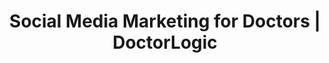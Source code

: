 ---
layout: components
title: Social Media Marketing for Doctors | DoctorLogic
description: "Expand your reach and build confidence with social media marketing built for doctors."
meta_image: "/img/meta/growth-accelerators.jpg"
nofollow: false
page_class:
- class: growth-accelerators
- class: social-media
product: "growth accelerators"
permalink: "/growth-accelerators/social-media"
back_page: "growth-accelerators"
page_sections:
- component: hero-2
  component_css: hero-2
  class: content-marketing__hero
  tagline:
  - headline: "Social Media"
  headline: "Social Media Marketing for Doctors"
  text: "Social media marketing is a powerful way for practices of all sizes to reach new and existing patients. We’ll help grow your social media audience and presence by optimizing your social profiles, and posting original content to most significant social media channels."
  btn:
- component: feature-1
  component_css: feature
  class: social-media__feature--1
  headline: "Increase Brand Awareness and Build Confidence with New and Existing Patients."
  text: "<p>Social media marketing can help with a number of goals, such as:</p><ul><li>Increasing website traffic</li><li>Building conversions</li><li>Raising brand awareness</li><li>Creating a brand identity and positive brand association</li><li>Improving communication and interaction with key audiences</li><p>The bigger and more engaged your audience is on social media networks, the easier it will be for you to achieve every other marketing goal on your list!</p>"
  img: /img/products/growth-accelerators/content-marketing/content-planning.jpg
  alt: "Personalized Content Planning"
  img_alignment: Left
- component: callout-headline
  component_css: callout-headline
  class: callout-headline__growth
  headline: "<span>41%</span> of people say social media affects their choice of doctor, hospital or medical facility."
  source: "DC Interactive"
- component: callout
  component_css: callout
  class:
  background: false
  headline: "Expand Your Reach with Social Media"
  text: "Increase opportunities for new patients and brand awareness with new and existing patients."
  btn:
  - btn-label: "Let's Get Started"
    btn-link: "/get-started"
---